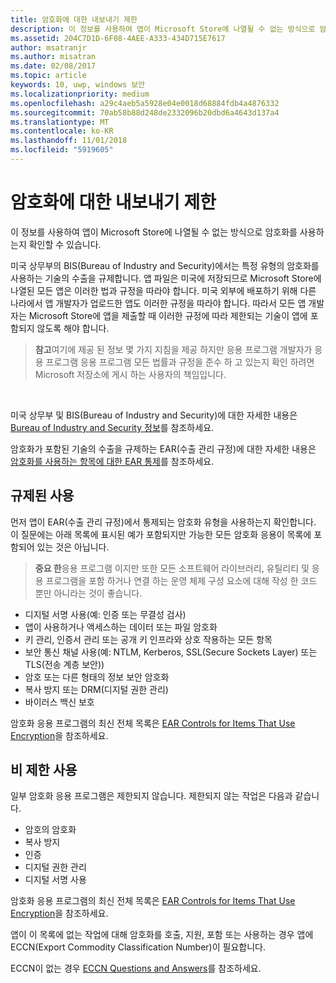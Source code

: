 ```yaml
---
title: 암호화에 대한 내보내기 제한
description: 이 정보를 사용하여 앱이 Microsoft Store에 나열될 수 없는 방식으로 암호화를 사용하는지 확인할 수 있습니다.
ms.assetid: 204C7D1D-6F08-4AEE-A333-434D715E7617
author: msatranjr
ms.author: misatran
ms.date: 02/08/2017
ms.topic: article
keywords: 10, uwp, windows 보안
ms.localizationpriority: medium
ms.openlocfilehash: a29c4aeb5a5928e04e0018d68884fdb4a4876332
ms.sourcegitcommit: 70ab58b88d248de2332096b20dbd6a4643d137a4
ms.translationtype: MT
ms.contentlocale: ko-KR
ms.lasthandoff: 11/01/2018
ms.locfileid: "5919605"
---
```

# <a name="export-restrictions-on-cryptography"></a>암호화에 대한 내보내기 제한



이 정보를 사용하여 앱이 Microsoft Store에 나열될 수 없는 방식으로 암호화를 사용하는지 확인할 수 있습니다.

미국 상무부의 BIS(Bureau of Industry and Security)에서는 특정 유형의 암호화를 사용하는 기술의 수출을 규제합니다. 앱 파일은 미국에 저장되므로 Microsoft Store에 나열된 모든 앱은 이러한 법과 규정을 따라야 합니다. 미국 외부에 배포하기 위해 다른 나라에서 앱 개발자가 업로드한 앱도 이러한 규정을 따라야 합니다. 따라서 모든 앱 개발자는 Microsoft Store에 앱을 제출할 때 이러한 규정에 따라 제한되는 기술이 앱에 포함되지 않도록 해야 합니다.

> **참고**여기에 제공 된 정보 몇 가지 지침을 제공 하지만 응용 프로그램 개발자가 응용 프로그램 응용 프로그램 모든 법률과 규정을 준수 하 고 있는지 확인 하려면 Microsoft 저장소에 게시 하는 사용자의 책임입니다.

 

미국 상무부 및 BIS(Bureau of Industry and Security)에 대한 자세한 내용은 [Bureau of Industry and Security 정보](http://go.microsoft.com/fwlink/p/?LinkID=245644)를 참조하세요.

암호화가 포함된 기술의 수출을 규제하는 EAR(수출 관리 규정)에 대한 자세한 내용은 [암호화를 사용하는 항목에 대한 EAR 통제](http://go.microsoft.com/fwlink/p/?LinkID=245645)를 참조하세요.

## <a name="governed-uses"></a>규제된 사용

먼저 앱이 EAR(수출 관리 규정)에서 통제되는 암호화 유형을 사용하는지 확인합니다. 이 질문에는 아래 목록에 표시된 예가 포함되지만 가능한 모든 암호화 응용이 목록에 포함되어 있는 것은 아닙니다.

> **중요 한**응용 프로그램 이지만 또한 모든 소프트웨어 라이브러리, 유틸리티 및 응용 프로그램을 포함 하거나 연결 하는 운영 체제 구성 요소에 대해 작성 한 코드 뿐만 아니라는 것이 좋습니다.

-   디지털 서명 사용(예: 인증 또는 무결성 검사)
-   앱이 사용하거나 액세스하는 데이터 또는 파일 암호화
-   키 관리, 인증서 관리 또는 공개 키 인프라와 상호 작용하는 모든 항목
-   보안 통신 채널 사용(예: NTLM, Kerberos, SSL(Secure Sockets Layer) 또는 TLS(전송 계층 보안))
-   암호 또는 다른 형태의 정보 보안 암호화
-   복사 방지 또는 DRM(디지털 권한 관리)
-   바이러스 백신 보호

암호화 응용 프로그램의 최신 전체 목록은 [EAR Controls for Items That Use Encryption](http://go.microsoft.com/fwlink/p/?LinkID=245645)을 참조하세요.

## <a name="non-restricted-uses"></a>비 제한 사용

일부 암호화 응용 프로그램은 제한되지 않습니다. 제한되지 않는 작업은 다음과 같습니다.

-   암호의 암호화
-   복사 방지
-   인증
-   디지털 권한 관리
-   디지털 서명 사용

암호화 응용 프로그램의 최신 전체 목록은 [EAR Controls for Items That Use Encryption](http://go.microsoft.com/fwlink/p/?LinkID=245645)을 참조하세요.

앱이 이 목록에 없는 작업에 대해 암호화를 호출, 지원, 포함 또는 사용하는 경우 앱에 ECCN(Export Commodity Classification Number)이 필요합니다.

ECCN이 없는 경우 [ECCN Questions and Answers](http://go.microsoft.com/fwlink/p/?LinkID=245646)를 참조하세요.
